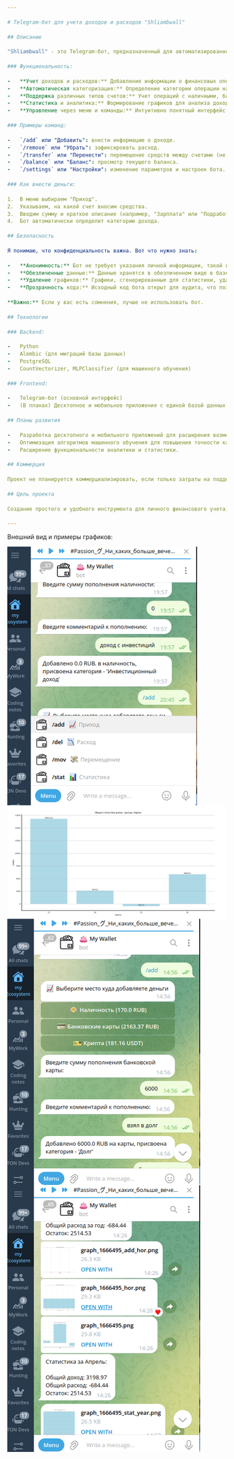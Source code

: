```yaml
---

# Telegram-бот для учета доходов и расходов "Shliambwall"

## Описание

"Shliambwall" - это Telegram-бот, предназначенный для автоматизированного учета личных финансов. Он позволяет удобно фиксировать доходы и расходы в различных формах (наличные, карты, криптовалюта) и автоматически классифицирует их по категориям с помощью машинного обучения. Бот предоставляет инструменты для анализа финансовой статистики за месяц и год в виде графиков.

### Функциональность:

-   **Учет доходов и расходов:** Добавление информации о финансовых операциях через меню или текстовые команды.
-   **Автоматическая категоризация:** Определение категории операции на основе машинного обучения.
-   **Поддержка различных типов счетов:** Учет операций с наличными, банковскими картами и криптовалютой.
-   **Статистика и аналитика:** Формирование графиков для анализа доходов и расходов за месяц и год.
-   **Управление через меню и команды:** Интуитивно понятный интерфейс с возможностью использования команд для быстрого доступа к функциям.

### Примеры команд:

-   `/add` или "Добавить": внести информацию о доходе.
-   `/remove` или "Убрать": зафиксировать расход.
-   `/transfer` или "Перенести": перемещение средств между счетами (не учитывается в статистике).
-   `/balance` или "Баланс": просмотр текущего баланса.
-   `/settings` или "Настройки": изменение параметров и настроек бота.

### Как внести деньги:

1.  В меню выбираем "Приход".
2.  Указываем, на какой счет вносим средства.
3.  Вводим сумму и краткое описание (например, "Зарплата" или "Подработка").
4.  Бот автоматически определит категорию дохода.

## Безопасность

Я понимаю, что конфиденциальность важна. Вот что нужно знать:

-   **Анонимность:** Бот не требует указания личной информации, такой как ФИО или адрес.
-   **Обезличенные данные:** Данные хранятся в обезличенном виде в базе данных PostgreSQL, развернутой в Docker-контейнере на личном сервере разработчика.
-   **Удаление графиков:** Графики, сгенерированные для статистики, удаляются с сервера сразу после отправки пользователю.
-   **Прозрачность кода:** Исходный код бота открыт для аудита, что позволяет убедиться в отсутствии зловредных функций.

**Важно:** Если у вас есть сомнения, лучше не использовать бот.

## Технологии

### Backend:

-   Python
-   Alembic (для миграций базы данных)
-   PostgreSQL
-   CountVectorizer, MLPClassifier (для машинного обучения)

### Frontend:

-   Telegram-бот (основной интерфейс)
-   (В планах) Десктопное и мобильное приложения с единой базой данных.

## Планы развития

-   Разработка десктопного и мобильного приложений для расширения возможностей доступа к данным.
-   Оптимизация алгоритмов машинного обучения для повышения точности категоризации.
-   Расширение функциональности аналитики и статистики.

## Коммерция

Проект не планируется коммерциализировать, если только затраты на поддержание сервера не станут слишком высокими.

## Цель проекта

Создание простого и удобного инструмента для личного финансового учета, который позволит быстро и легко отслеживать доходы и расходы, анализировать структуру затрат и принимать обоснованные финансовые решения.

---
```


Внешний вид и примеры графиков:

<img src="https://raw.githubusercontent.com/shliamb/My-Wallet-Bot/main/img/2.png" att="My Wallet" width="auto" height="auto" align="top">


<img src="https://raw.githubusercontent.com/shliamb/My-Wallet-Bot/main/img/1.png" att="My Wallet" width="auto" height="auto" align="top">


<img src="https://raw.githubusercontent.com/shliamb/My-Wallet-Bot/main/img/3.png" att="My Wallet" width="auto" height="auto" align="top">


<img src="https://raw.githubusercontent.com/shliamb/My-Wallet-Bot/main/img/4.png" att="My Wallet" width="auto" height="auto" align="top">
